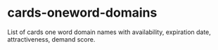 # cards-oneword-domains
List of cards one word domain names with availability, expiration date, attractiveness, demand score.

